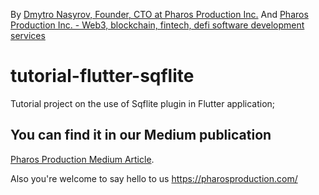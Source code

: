 By [Dmytro Nasyrov, Founder, CTO at Pharos Production Inc.](https://www.linkedin.com/in/dmytronasyrov/)
And [Pharos Production Inc. - Web3, blockchain, fintech, defi software development services](https://pharosproduction.com)

# tutorial-flutter-sqflite

Tutorial project on the use of Sqflite plugin in Flutter application;

## You can find it in our Medium publication
[Pharos Production Medium Article](https://medium.com/pharos-production/using-sqflite-in-flutter-application-bc21bf446154).

Also you're welcome to say hello to us https://pharosproduction.com/
